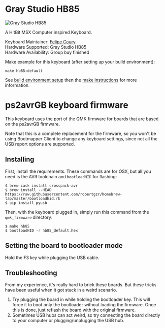 # Gray Studio HB85

![Gray Studio HB85](https://i.imgur.com/Sk3cupR.jpg)

A HitBit MSX Computer inspired Keyboard.

Keyboard Maintainer: [Felipe Coury](https://github.com/fcoury)  
Hardware Supported: Gray Studio HB85  
Hardware Availability: Group buy finished  

Make example for this keyboard (after setting up your build environment):

    make hb85:default

See [build environment setup](https://docs.qmk.fm/#/getting_started_build_tools) then the [make instructions](https://docs.qmk.fm/#/getting_started_make_guide) for more information.


ps2avrGB keyboard firmware
==========================

This keyboard uses the port of the QMK firmware for boards that are based on the
ps2avrGB firmware.

Note that this is a complete replacement for the firmware, so you won't be
using Bootmapper Client to change any keyboard settings, since not all the
USB report options are supported.

## Installing

First, install the requirements. These commands are for OSX, but all you
need is the AVR toolchain and `bootloadHID` for flashing:

```
$ brew cask install crosspack-avr
$ brew install --HEAD https://raw.githubusercontent.com/robertgzr/homebrew-tap/master/bootloadhid.rb
$ pip install pyusb
```

Then, with the keyboard plugged in, simply run this command from the
`qmk_firmware` directory:

```
$ make hb85
$ bootloadHID -r hb85_default.hex
```

## Setting the board to bootloader mode

Hold the F3 key while plugging the USB cable.

## Troubleshooting

From my experience, it's really hard to brick these boards. But these
tricks have been useful when it got stuck in a weird scenario.

1. Try plugging the board in while holding the bootloader key. This will force
   it to boot only the bootloader without loading the firmware. Once this is
   done, just reflash the board with the original firmware.
2. Sometimes USB hubs can act weird, so try connecting the board directly
   to your computer or plugging/unplugging the USB hub.
